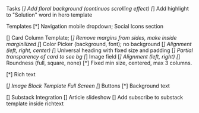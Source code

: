Tasks
    [*] Add floral background (continuos scrolling effect)
    [*] Add highlight to "Solution" word in hero template

Templates
[*] Navigation mobile dropdown; Social Icons section

[] Card Column Template; 
    [*] Remove margins from sides, make inside marginilized
    [*] Color Picker (background, font); no background
    [*] Alignment (left, right, center)
    [*] Universal heading with fixed size and padding
    [*] Partial transparency of card to see bg
    [*] Image field
        [*] Alignment (left, right)
        [*] Roundness (full, square, none)
    [*] Fixed min size, centered, max 3 columns.

[*] Rich text

[*] Image Block Template Full Screen
    [*] Buttons
    [*] Background text

[] Substack Integration
    [] Article slideshow
    [] Add subscribe to substack template inside richtext
